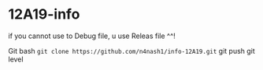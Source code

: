 # 12A19-info
if you cannot use to Debug file, u use Releas file
^^!

Git bash
``git clone https://github.com/n4nash1/info-12A19.git`` 
git push
git level
